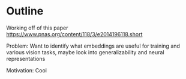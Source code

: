 # Outline

Working off of this paper https://www.pnas.org/content/118/3/e2014196118.short

Problem: Want to identify what embeddings are useful for training and various vision tasks, maybe look into generalizability and neural representations

Motivation: Cool